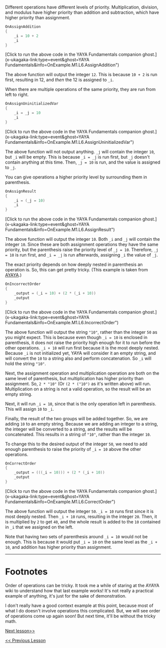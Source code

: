 Different operations have different levels of priority. Multiplication, division, and modulus have higher priority than addition and subtraction, which have higher priority than assignment.

```c
OnAssignAddition
{
	_i = 10 + 2
	_i
}
```

[Click to run the above code in the YAYA Fundamentals companion ghost.](x-ukagaka-link:type=event&ghost=YAYA Fundamentals&info=OnExample.M1.L6.AssignAddition")

The above function will output the integer `12`. This is because `10 + 2` is run first, resulting in 12, and *then* the 12 is assigned to `_i`.

When there are multiple operations of the same priority, they are run from left to right.

```c
OnAssignUninitializedVar
{
	_i = _j = 10
	_i
}
```

[Click to run the above code in the YAYA Fundamentals companion ghost.](x-ukagaka-link:type=event&ghost=YAYA Fundamentals&info=OnExample.M1.L6.AssignUninitializedVar")

The above function will not output anything. `_j` will contain the integer `10`, but `_i` will be empty. This is because `_i = _j` is run first, but `_j` doesn't contain anything at this time. Then, `_j = 10` is run, and the value is assigned to `_j`.


You can give operations a higher priority level by surrounding them in parenthesis.

```c
OnAssignResult
{
	_i = (_j = 10)
	_i
}
```

[Click to run the above code in the YAYA Fundamentals companion ghost.](x-ukagaka-link:type=event&ghost=YAYA Fundamentals&info=OnExample.M1.L6.AssignResult")

The above function will output the integer `10`. Both `_i` and `_j` will contain the integer `10`. Since these are both assignment operations they have the same priority, but the parenthesis raise the priority level of `_j = 10`. Therefore, `_j = 10` is run first, and `_i = _j` is run afterwards, assigning `_i` the value of `_j`.

The exact priority depends on how deeply nested in parenthesis an operation is. So, this can get pretty tricky. (This example is taken from [AYAYA](https://emily.shillest.net/ayaya/index.php?%E3%83%9E%E3%83%8B%E3%83%A5%E3%82%A2%E3%83%AB/%E6%96%87%E6%B3%95/4.%E6%BC%94%E7%AE%97#q7b01c6f).)

```c
OnIncorrectOrder
{
	_output = (_i = 10) + (2 * (_i + 10))
	_output
}
```

[Click to run the above code in the YAYA Fundamentals companion ghost.](x-ukagaka-link:type=event&ghost=YAYA Fundamentals&info=OnExample.M1.L6.IncorrectOrder")

The above function will output the string `"10"`, rather than the integer `50` as you might expect. This is because even though `_i = 10` is enclosed in parenthesis, it does not raise the priority high enough for it to run before the other operations. `_i + 10` will run first because it is the most deeply nested. Because `_i` is not initialized yet, YAYA will consider it an empty string, and will convert the `10` to a string also and perform concatenation. So `_i` will hold the string `"10"`.

Next, the assignment operation and multiplication operation are both on the same level of parenthesis, but multiplication has higher priority than assignment. So, `2 * "10"` (Or `(2 * ("10")` as it's written above) will run. Multiplication on a string is not a valid operation, so the result will be an empty string.

Next, it will run `_i = 10`, since that is the only operation left in parenthesis. This will assign `10` to `_i`.

Finally, the result of the two groups will be added together. So, we are adding `10` to an empty string. Because we are adding an integer to a string, the integer will be converted to a string, and the results will be concatenated. This results in a string of `"10"`, rather than the integer `10`.

To change this to the desired output of the integer `50`, we need to add enough parenthesis to raise the priority of `_i = 10` above the other operations.

```c
OnCorrectOrder
{
	_output = (((_i = 10))) + (2 * (_i + 10))
	_output
}
```

[Click to run the above code in the YAYA Fundamentals companion ghost.](x-ukagaka-link:type=event&ghost=YAYA Fundamentals&info=OnExample.M1.L6.CorrectOrder")

The above function will output the integer `50`. `_i = 10` runs first since it is most deeply nested. Then `_i + 10` runs, resulting in the integer `20`. Then, it is multiplied by `2` to get `40`, and the whole result is added to the `10` contained in `_i` that we assigned on the left.

Note that having two sets of parenthesis around `_i = 10` would not be enough. This is because it would put `_i = 10` on the same level as the `_i + 10`, and addition has higher priority than assignment.

---

# Footnotes

Order of operations can be tricky. It took me a while of staring at the AYAYA wiki to understand how that last example works! It's not really a practical example of anything, it's just for the sake of demonstration.

I don't really have a good context example at this point, because most of what I do doesn't involve operations this complicated. But, we will see order of operations come up again soon! But next time, it'll be without the tricky math.

[Next lesson>>](https://github.com/Zichqec/YAYA_Fundamentals/blob/main/Module%201%20-%20Basic%20Building%20Blocks/07%20-%20Comparisons.md)

[<< Previous Lesson](https://github.com/Zichqec/YAYA_Fundamentals/blob/main/Module%201%20-%20Basic%20Building%20Blocks/05%20-%20Operators.md)
